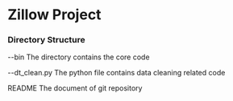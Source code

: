 # Zillow Project 

### Directory Structure

--bin The directory contains the core code
 
--dt_clean.py The python file contains data cleaning related code

README The document of git repository 
